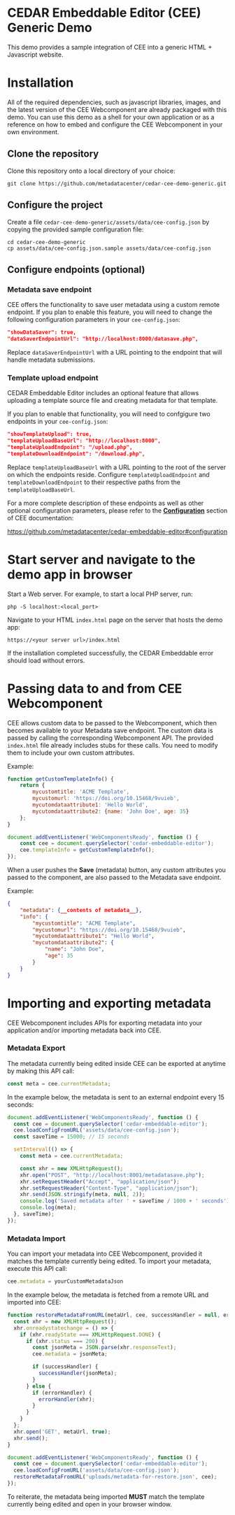 # CEDAR Embeddable Editor (CEE) Generic Demo

This demo provides a sample integration of CEE into a generic HTML + Javascript website.

# Installation

All of the required dependencies, such as javascript libraries, images, and the latest version of the CEE Webcomponent are already packaged with this demo. You can use this demo as a shell for your own application or as a reference on how to embed and configure the CEE Webcomponent in your own environment.

## Clone the repository

Clone this repository onto a local directory of your choice:

```shell
git clone https://github.com/metadatacenter/cedar-cee-demo-generic.git
```

## Configure the project

Create a file `cedar-cee-demo-generic/assets/data/cee-config.json` by copying the provided sample configuration file:

```shell
cd cedar-cee-demo-generic
cp assets/data/cee-config.json.sample assets/data/cee-config.json
```

## Configure endpoints (optional)

### Metadata save endpoint

CEE offers the functionality to save user metadata using a custom remote endpoint. If you plan to enable this feature, you will need to change the following configuration parameters in your `cee-config.json`:

```json
"showDataSaver": true,
"dataSaverEndpointUrl": "http://localhost:8000/datasave.php",
```
Replace `dataSaverEndpointUrl` with a URL pointing to the endpoint that will handle metadata submissions.

### Template upload endpoint

CEDAR Embeddable Editor includes an optional feature that allows uploading a template source file and creating metadata for that template.

If you plan to enable that functionality, you will need to confgigure two endpoints in your `cee-config.json`:

```json
"showTemplateUpload": true,
"templateUploadBaseUrl": "http://localhost:8000",
"templateUploadEndpoint": "/upload.php",
"templateDownloadEndpoint": "/download.php",
```
Replace `templateUploadBaseUrl` with a URL pointing to the root of the server on which the endpoints reside. Configure `templateUploadEndpoint` and `templateDownloadEndpoint` to their respective paths from the `templateUploadBaseUrl`. 

For a more complete description of these endpoints as well as other optional configuration parameters, please refer to the [**Configuration**](https://github.com/metadatacenter/cedar-embeddable-editor#configuration) section of CEE documentation:

https://github.com/metadatacenter/cedar-embeddable-editor#configuration

# Start server and navigate to the demo app in browser

Start a Web server. For example, to start a local PHP server, run:

```
php -S localhost:<local_port>
```

Navigate to your HTML `index.html` page on the server that hosts the demo app:

```shell
https://<your server url>/index.html
```

If the installation completed successfully, the CEDAR Embeddable error should load without errors.

# Passing data to and from CEE Webcomponent

CEE allows custom data to be passed to the Webcomponent, which then becomes available to your Metadata save endpoint. The custom data is passed by calling the corresponding Webcomponent API. The provided `index.html` file already includes stubs for these calls. You need to modify them to include your own custom attributes. 

Example:

```javascript
function getCustomTemplateInfo() {
    return {
        mycustomtitle: 'ACME Template',
        mycustomurl: 'https://doi.org/10.15468/9vuieb',
        mycutomdataattribute1: 'Hello World',
        mycutomdataattribute2: {name: 'John Doe', age: 35}
    };
}

document.addEventListener('WebComponentsReady', function () {
    const cee = document.querySelector('cedar-embeddable-editor');
    cee.templateInfo = getCustomTemplateInfo();
});
```

When a user pushes the **Save** (metadata) button, any custom attributes you passed to the component, are also passed to the Metadata save endpoint.

Example:

```json
{
    "metadata": {__contents of metadata__},
    "info": {
        "mycustomtitle": "ACME Template",
        "mycustomurl": "https://doi.org/10.15468/9vuieb",
        "mycutomdataattribute1": "Hello World",
        "mycutomdataattribute2": {
            "name": "John Doe",
            "age": 35
        }
    }
}
```

# Importing and exporting metadata

CEE Webcomponent includes APIs for exporting metadata into your application and/or importing metadata back into CEE.

### Metadata Export

The metadata currently being edited inside CEE can be exported at anytime by making this API call:

```javascript
const meta = cee.currentMetadata;
```

In the example below, the metadata is sent to an external endpoint every 15 seconds:

```javascript
document.addEventListener('WebComponentsReady', function () {
  const cee = document.querySelector('cedar-embeddable-editor');
  cee.loadConfigFromURL('assets/data/cee-config.json');
  const saveTime = 15000; // 15 seconds

  setInterval(() => {
    const meta = cee.currentMetadata;

    const xhr = new XMLHttpRequest();
    xhr.open("POST", "http://localhost:8001/metadatasave.php");
    xhr.setRequestHeader("Accept", "application/json");
    xhr.setRequestHeader("Content-Type", "application/json");
    xhr.send(JSON.stringify(meta, null, 2));
    console.log('Saved metadata after ' + saveTime / 1000 + ' seconds');
    console.log(meta);
  }, saveTime);
});
```

### Metadata Import

You can import your metadata into CEE Webcomponent, provided it matches the template currently being edited. To import your metadata, execute this API call:

```javascript
cee.metadata = yourCustomMetadataJson
```

In the example below, the metadata is fetched from a remote URL and imported into CEE:

```javascript
function restoreMetadataFromURL(metaUrl, cee, successHandler = null, errorHandler = null) {
  const xhr = new XMLHttpRequest();
  xhr.onreadystatechange = () => {
    if (xhr.readyState === XMLHttpRequest.DONE) {
      if (xhr.status === 200) {
        const jsonMeta = JSON.parse(xhr.responseText);
        cee.metadata = jsonMeta;

        if (successHandler) {
          successHandler(jsonMeta);
        }
      } else {
        if (errorHandler) {
          errorHandler(xhr);
        }
      }
    }
  };
  xhr.open('GET', metaUrl, true);
  xhr.send();
}

document.addEventListener('WebComponentsReady', function () {
  const cee = document.querySelector('cedar-embeddable-editor');
  cee.loadConfigFromURL('assets/data/cee-config.json');
  restoreMetadataFromURL('uploads/metadata-for-restore.json', cee);
});
```

To reiterate, the metadata being imported **MUST** match the template currently being edited and open in your browser window.

